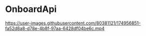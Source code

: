 # OnboardApi
https://user-images.githubusercontent.com/80381121/174956851-fa52d8a8-d78e-4b8f-97aa-6428df04be6c.mp4

